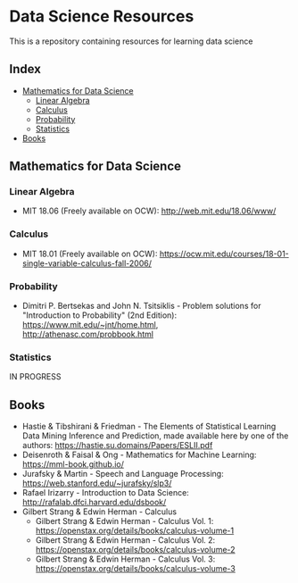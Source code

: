 # Data Science Resources
This is a repository containing resources for learning data science

## Index
* [Mathematics for Data Science](#mathematics-for-data-science)
  * [Linear Algebra](#linear-algebra)
  * [Calculus](#calculus)
  * [Probability](#probability)
  * [Statistics](#statistics)
* [Books](#books)


## Mathematics for Data Science
### Linear Algebra
* MIT 18.06 (Freely available on OCW): http://web.mit.edu/18.06/www/

### Calculus
* MIT 18.01 (Freely available on OCW): https://ocw.mit.edu/courses/18-01-single-variable-calculus-fall-2006/

### Probability 

* Dimitri P. Bertsekas and John N. Tsitsiklis - 
Problem solutions for "Introduction to Probability" (2nd Edition):
https://www.mit.edu/~jnt/home.html, 
http://athenasc.com/probbook.html

### Statistics
IN PROGRESS


## Books
* Hastie & Tibshirani & Friedman - The Elements of Statistical Learning Data Mining Inference and Prediction, made available here by one of the authors: https://hastie.su.domains/Papers/ESLII.pdf
* Deisenroth & Faisal & Ong - Mathematics for Machine Learning: https://mml-book.github.io/
* Jurafsky & Martin - Speech and Language Processing: https://web.stanford.edu/~jurafsky/slp3/
* Rafael Irizarry - Introduction to Data Science: http://rafalab.dfci.harvard.edu/dsbook/
* Gilbert Strang & Edwin Herman - Calculus
  * Gilbert Strang & Edwin Herman - Calculus Vol. 1: https://openstax.org/details/books/calculus-volume-1
  * Gilbert Strang & Edwin Herman - Calculus Vol. 2: https://openstax.org/details/books/calculus-volume-2
  * Gilbert Strang & Edwin Herman - Calculus Vol. 3: https://openstax.org/details/books/calculus-volume-3
